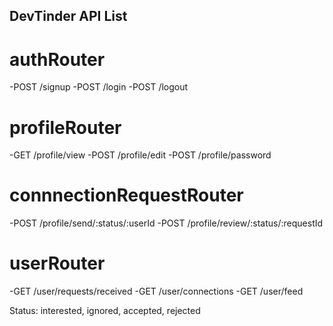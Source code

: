## DevTinder API List

# authRouter
-POST /signup
-POST /login
-POST /logout

# profileRouter
-GET /profile/view
-POST /profile/edit
-POST /profile/password

# connnectionRequestRouter
-POST /profile/send/:status/:userId
-POST /profile/review/:status/:requestId

# userRouter
-GET /user/requests/received
-GET /user/connections
-GET /user/feed

Status: interested, ignored, accepted, rejected